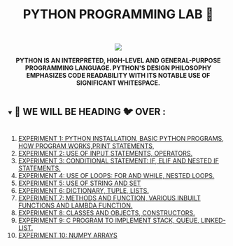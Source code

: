 <h1 align="center">PYTHON PROGRAMMING LAB 🐍</h1>
<!-- PROJECT LOGO -->
<br />
<p align="center">
  <a href="https://github.com/DHANOLA/CLASS-NOTIX/tree/root/SEMESTER%201/PYTHON%20PROGRAMMING%20LAB">
    <img src="https://media.giphy.com/media/KAq5w47R9rmTuvWOWa/giphy.gif" >
  </a>

  

  <p align="center">
  <b>PYTHON IS AN INTERPRETED, HIGH-LEVEL AND GENERAL-PURPOSE PROGRAMMING LANGUAGE. PYTHON'S DESIGN PHILOSOPHY EMPHASIZES CODE READABILITY WITH ITS NOTABLE USE OF SIGNIFICANT WHITESPACE.</b>
    <br />
   
  </p>
</p>


<!-- TABLE OF CONTENTS -->
<details open="open">
  <summary><h2 style="display: inline-block">🦋 WE WILL BE HEADING 🐦 OVER :</h2></summary>
  <ol>
      <li>  <a href="https://github.com/DHANOLA/CLASS-NOTIX/tree/root/SEMESTER%201/PYTHON%20PROGRAMMING%20LAB/EXPERIMENT%201" style="color: ">EXPERIMENT 1: PYTHON INSTALLATION, BASIC PYTHON PROGRAMS, HOW PROGRAM WORKS,PRINT STATEMENTS,</a></li>
                <li><a href="https://github.com/DHANOLA/CLASS-NOTIX/tree/root/SEMESTER%201/PYTHON%20PROGRAMMING%20LAB/EXPERIMENT%202" style="color: ">EXPERIMENT 2: USE OF INPUT STATEMENTS, OPERATORS.</a></li>
              <li><a href="https://github.com/DHANOLA/CLASS-NOTIX/tree/root/SEMESTER%201/PYTHON%20PROGRAMMING%20LAB/EXPERIMENT%203" style="color: ">EXPERIMENT 3: CONDITIONAL STATEMENT: IF, ELIF AND NESTED IF STATEMENTS.</a></li>
              <li><a href="https://github.com/DHANOLA/CLASS-NOTIX/tree/root/SEMESTER%201/PYTHON%20PROGRAMMING%20LAB/EXPERIMENT%204" style="color: ">EXPERIMENT 4: USE OF LOOPS: FOR AND WHILE, NESTED LOOPS.</a></li>
              <li><a href="https://github.com/DHANOLA/CLASS-NOTIX/tree/root/SEMESTER%201/PYTHON%20PROGRAMMING%20LAB/EXPERIMENT%205" style="color: ">EXPERIMENT 5: USE OF STRING AND SET</a></li>
             <li><a href="https://github.com/DHANOLA/CLASS-NOTIX/tree/root/SEMESTER%201/PYTHON%20PROGRAMMING%20LAB/EXPERIMENT%206" style="color: ">EXPERIMENT 6: DICTIONARY, TUPLE, LISTS.</a></li>
              <li><a href="https://github.com/DHANOLA/CLASS-NOTIX/tree/root/SEMESTER%201/PYTHON%20PROGRAMMING%20LAB/EXPERIMENT%207" style="color: ">EXPERIMENT 7: METHODS AND FUNCTION, VARIOUS INBUILT FUNCTIONS AND LAMBDA FUNCTION.</a></li>
            <li><a href="https://github.com/DHANOLA/CLASS-NOTIX/tree/root/SEMESTER%201/PYTHON%20PROGRAMMING%20LAB/EXPERIMENT%208" style="color: ">EXPERIMENT 8: CLASSES AND OBJECTS, CONSTRUCTORS.</a></li>
            <li><a href="https://github.com/DHANOLA/CLASS-NOTIX/tree/root/SEMESTER%201/PYTHON%20PROGRAMMING%20LAB/EXPERIMENT%209" style="color: ">EXPERIMENT 9: C PROGRAM TO IMPLEMENT STACK, QUEUE, LINKED-LIST.</a></li>
            <li><a href="https://github.com/DHANOLA/CLASS-NOTIX/tree/root/SEMESTER%201/PYTHON%20PROGRAMMING%20LAB/EXPERIMENT%2010" style="color: ">EXPERIMENT 10: NUMPY ARRAYS</a></li>
          
        
  </ol>
</details>




